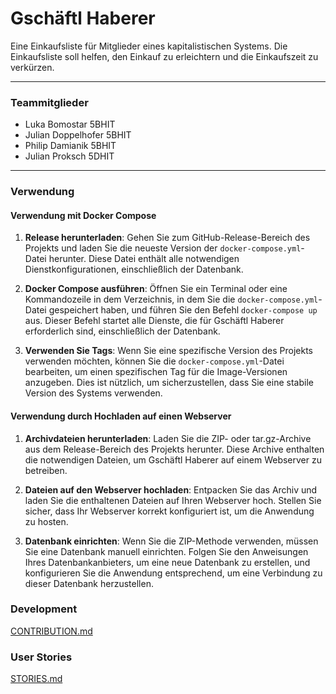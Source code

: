 # Gschäftl Haberer

Eine Einkaufsliste für Mitglieder eines kapitalistischen Systems. Die Einkaufsliste soll helfen, den Einkauf zu erleichtern und die Einkaufszeit zu verkürzen.

---

### **Teammitglieder**

- Luka Bomostar 5BHIT
- Julian Doppelhofer 5BHIT
- Philip Damianik 5BHIT
- Julian Proksch 5DHIT

---

### **Verwendung**

#### Verwendung mit Docker Compose
1. **Release herunterladen**: Gehen Sie zum GitHub-Release-Bereich des Projekts und laden Sie die neueste Version der `docker-compose.yml`-Datei herunter. Diese Datei enthält alle notwendigen Dienstkonfigurationen, einschließlich der Datenbank.

2. **Docker Compose ausführen**: Öffnen Sie ein Terminal oder eine Kommandozeile in dem Verzeichnis, in dem Sie die `docker-compose.yml`-Datei gespeichert haben, und führen Sie den Befehl `docker-compose up` aus. Dieser Befehl startet alle Dienste, die für Gschäftl Haberer erforderlich sind, einschließlich der Datenbank.

3. **Verwenden Sie Tags**: Wenn Sie eine spezifische Version des Projekts verwenden möchten, können Sie die `docker-compose.yml`-Datei bearbeiten, um einen spezifischen Tag für die Image-Versionen anzugeben. Dies ist nützlich, um sicherzustellen, dass Sie eine stabile Version des Systems verwenden.

#### Verwendung durch Hochladen auf einen Webserver
1. **Archivdateien herunterladen**: Laden Sie die ZIP- oder tar.gz-Archive aus dem Release-Bereich des Projekts herunter. Diese Archive enthalten die notwendigen Dateien, um Gschäftl Haberer auf einem Webserver zu betreiben.

2. **Dateien auf den Webserver hochladen**: Entpacken Sie das Archiv und laden Sie die enthaltenen Dateien auf Ihren Webserver hoch. Stellen Sie sicher, dass Ihr Webserver korrekt konfiguriert ist, um die Anwendung zu hosten.

3. **Datenbank einrichten**: Wenn Sie die ZIP-Methode verwenden, müssen Sie eine Datenbank manuell einrichten. Folgen Sie den Anweisungen Ihres Datenbankanbieters, um eine neue Datenbank zu erstellen, und konfigurieren Sie die Anwendung entsprechend, um eine Verbindung zu dieser Datenbank herzustellen.

### Development

[CONTRIBUTION.md](CONTRIBUTION.md)

### User Stories

[STORIES.md](STORIES.md)
